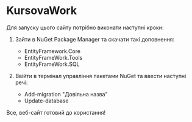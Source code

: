 # KursovaWork
Для запуску цього сайту потрібно виконати наступні кроки:

1. Зайти в NuGet Package Manager та скачати такі доповнення:
    - EntityFramework.Core
    - EntityFrameWork.Tools
    - EntityFrameWork.SQL

2. Ввійти в термінал управління пакетами NuGet та ввести наступні речі:
    - Add-migration "Довільна назва"
    - Update-database


Все, веб-сайт готовий до користання!
